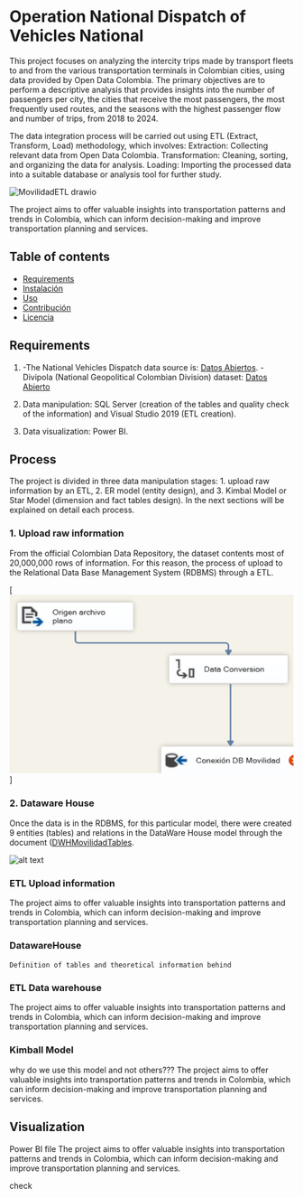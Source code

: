 # Operation National Dispatch of Vehicles National

This project focuses on analyzing the intercity trips made by transport fleets to and from the various transportation terminals in Colombian cities, using data provided by Open Data Colombia. The primary objectives are to perform a descriptive analysis that provides insights into the number of passengers per city, the cities that receive the most passengers, the most frequently used routes, and the seasons with the highest passenger flow and number of trips, from 2018 to 2024.			

The data integration process will be carried out using ETL (Extract, Transform, Load) methodology, which involves:
Extraction: Collecting relevant data from Open Data Colombia.
Transformation: Cleaning, sorting, and organizing the data for analysis.
Loading: Importing the processed data into a suitable database or analysis tool for further study.

![MovilidadETL drawio](https://github.com/user-attachments/assets/ed3f0f33-5a1a-4b1b-a73e-2b17937b8f17)

The project aims to offer valuable insights into transportation patterns and trends in Colombia, which can inform decision-making and improve transportation planning and services.

## Table of contents 
- [Requirements](#Requirements)
- [Instalación](#instalación)
- [Uso](#uso)
- [Contribución](#contribución)
- [Licencia](#licencia)

 
## Requirements
1.   -The National Vehicles Dispatch data source is: [Datos Abiertos](https://www.datos.gov.co/Transporte/Operaci-n-de-pasajeros-y-despacho-de-veh-culos-en-/eh75-8ah6/data_preview). 
     -Divipola (National Geopolitical Colombian Division) dataset: [Datos Abierto](https://www.datos.gov.co/Mapas-Nacionales/DIVIPOLA-C-digos-municipios/gdxc-w37w/about_data)

2. Data manipulation: SQL Server (creation of the tables and quality check of the information) and Visual Studio 2019 (ETL creation).

3. Data visualization: Power BI.

## Process 
The project is divided in three data manipulation stages: 1. upload raw information by an ETL, 2. ER model (entity design), and 3. Kimbal Model or Star Model (dimension and fact tables design). In the next sections will be explained on detail each process.   

### 1. Upload raw information
From the official Colombian Data Repository, the dataset contents most of 20,000,000 rows of information. For this reason, the process of upload to the Relational Data Base Management System (RDBMS) through a ETL.

[![alt text](https://github.com/daram10/VehiclesDispatch/blob/main/MovilidadSourceDataFlow.png)]

### 2. Dataware House 
Once the data is in the RDBMS, for this particular model, there were created 9 entities (tables) and relations in the DataWare House model through the document  ([DWHMovilidadTables](https://vscode.dev/github/daram10/VehiclesDispatch/blob/main/DWHMovilidadTables.sql). 

![alt text](image.png)

### ETL Upload information
The project aims to offer valuable insights into transportation patterns and trends in Colombia, which can inform decision-making and improve transportation planning and services.

### DatawareHouse
    Definition of tables and theoretical information behind 
    
### ETL Data warehouse
The project aims to offer valuable insights into transportation patterns and trends in Colombia, which can inform decision-making and improve transportation planning and services.

### Kimball Model 
why do we use this model and not others???
The project aims to offer valuable insights into transportation patterns and trends in Colombia, which can inform decision-making and improve transportation planning and services.

## Visualization 
Power BI file 
The project aims to offer valuable insights into transportation patterns and trends in Colombia, which can inform decision-making and improve transportation planning and services.



[def]: image.png


check 